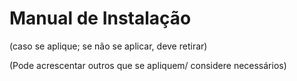 
# Manual de Instalação

(caso se aplique; se não se aplicar, deve retirar)

(Pode acrescentar outros que se apliquem/ considere necessários)
